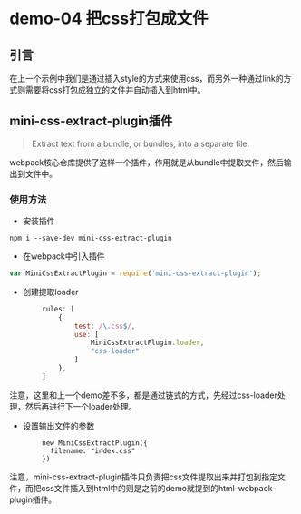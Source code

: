 # demo-04 把css打包成文件

## 引言

在上一个示例中我们是通过插入style的方式来使用css，而另外一种通过link的方式则需要将css打包成独立的文件并自动插入到html中。

## mini-css-extract-plugin插件

> Extract text from a bundle, or bundles, into a separate file.

webpack核心仓库提供了这样一个插件，作用就是从bundle中提取文件，然后输出到文件中。

### 使用方法

 - 安装插件

```shell
npm i --save-dev mini-css-extract-plugin
```

 - 在webpack中引入插件

```js
var MiniCssExtractPlugin = require('mini-css-extract-plugin');
```

 - 创建提取loader

```js
        rules: [
            {
                test: /\.css$/,
                use: [
                    MiniCssExtractPlugin.loader,
                    "css-loader"
                ]
            },
        ]
```

注意，这里和上一个demo差不多，都是通过链式的方式，先经过css-loader处理，然后再进行下一个loader处理。

 - 设置输出文件的参数

```
        new MiniCssExtractPlugin({
          filename: "index.css"
        })
```

注意，mini-css-extract-plugin插件只负责把css文件提取出来并打包到指定文件，而把css文件插入到html中的则是之前的demo就提到的html-webpack-plugin插件。
